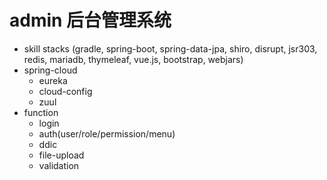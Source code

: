 # admin 后台管理系统
* skill stacks 
  (gradle, spring-boot, spring-data-jpa, shiro, disrupt, 
  jsr303, redis, mariadb, 
  thymeleaf, vue.js, bootstrap, webjars)
* spring-cloud
  * eureka
  * cloud-config
  * zuul
* function
  * login
  * auth(user/role/permission/menu)
  * ddic
  * file-upload
  * validation
  
  